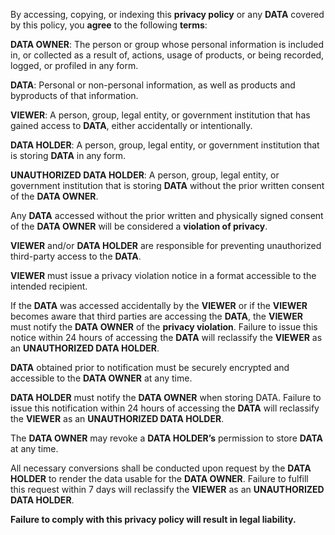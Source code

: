 By accessing, copying, or indexing this **privacy policy** or any **DATA** covered by this policy, you **agree** to the following **terms**:

**DATA OWNER**: The person or group whose personal information is included in, or collected as a result of, actions, usage of products, or being recorded, logged, or profiled in any form.

**DATA**: Personal or non-personal information, as well as products and byproducts of that information.

**VIEWER**: A person, group, legal entity, or government institution that has gained access to **DATA**, either accidentally or intentionally.

**DATA HOLDER**: A person, group, legal entity, or government institution that is storing **DATA** in any form.

**UNAUTHORIZED DATA HOLDER**: A person, group, legal entity, or government institution that is storing **DATA** without the prior written consent of the **DATA OWNER**.

Any **DATA** accessed without the prior written and physically signed consent of the **DATA OWNER** will be considered a **violation of privacy**.

**VIEWER** and/or **DATA HOLDER** are responsible for preventing unauthorized third-party access to the **DATA**.

**VIEWER** must issue a privacy violation notice in a format accessible to the intended recipient.

If the **DATA** was accessed accidentally by the **VIEWER** or if the **VIEWER** becomes aware that third parties are accessing the **DATA**, the **VIEWER** must notify the **DATA OWNER** of the **privacy violation**. Failure to issue this notice within 24 hours of accessing the **DATA** will reclassify the **VIEWER** as an **UNAUTHORIZED DATA HOLDER**.

**DATA** obtained prior to notification must be securely encrypted and accessible to the **DATA OWNER** at any time.

**DATA HOLDER** must notify the **DATA OWNER** when storing DATA. Failure to issue this notification within 24 hours of accessing the **DATA** will reclassify the **VIEWER** as an **UNAUTHORIZED DATA HOLDER**.

The **DATA OWNER** may revoke a **DATA HOLDER’s** permission to store **DATA** at any time.

All necessary conversions shall be conducted upon request by the **DATA HOLDER** to render the data usable for the **DATA OWNER**. Failure to fulfill this request within 7 days will reclassify the **VIEWER** as an **UNAUTHORIZED DATA HOLDER**.

**Failure to comply with this privacy policy will result in legal liability.**
